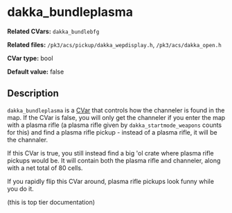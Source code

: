 # dakka\_bundleplasma

**Related CVars:** `dakka_bundlebfg`

**Related files:** `/pk3/acs/pickup/dakka_wepdisplay.h`, `/pk3/acs/dakka_open.h`

**CVar type:** bool

**Default value:** false

## Description

`dakka_bundleplasma` is a [CVar](../cvars.md) that controls how the channeler is
found in the map. If the CVar is false, you will only get the channeler if you
enter the map with a plasma rifle (a plasma rifle given by `dakka_startmode_weapons`
counts for this) and find a plasma rifle pickup - instead of a plasma rifle, it will
be the channaler.

If this CVar is true, you still instead find a big 'ol crate where plasma rifle
pickups would be. It will contain both the plasma rifle and channeler, along with
a net total of 80 cells.

If you rapidly flip this CVar around, plasma rifle pickups look funny while you do it.

(this is top tier documentation)
